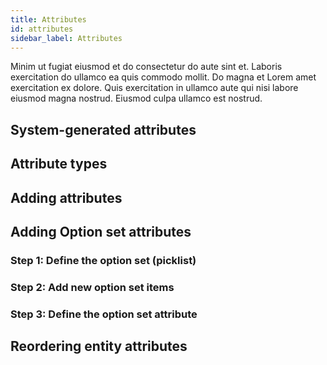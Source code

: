```yaml
---
title: Attributes
id: attributes
sidebar_label: Attributes
---
```


Minim ut fugiat eiusmod et do consectetur do aute sint et. Laboris exercitation do ullamco ea quis commodo mollit. Do magna et Lorem amet exercitation ex dolore. Quis exercitation in ullamco aute qui nisi labore eiusmod magna nostrud. Eiusmod culpa ullamco est nostrud.

## System-generated attributes

## Attribute types

## Adding attributes

## Adding Option set attributes
### Step 1: Define the option set (picklist)

### Step 2: Add new option set items

### Step 3: Define the option set attribute


## Reordering entity attributes

